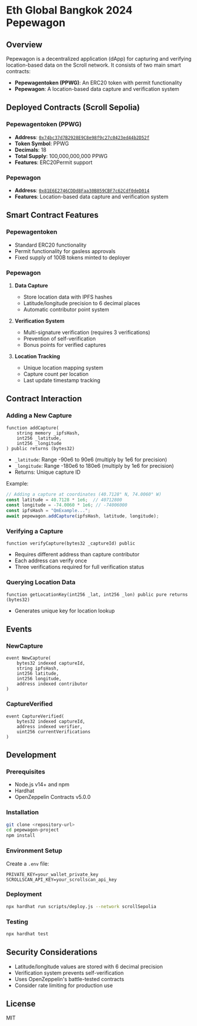 # Eth Global Bangkok 2024 Pepewagon 

## Overview
Pepewagon is a decentralized application (dApp) for capturing and verifying location-based data on the Scroll network. It consists of two main smart contracts:
- **Pepewagentoken (PPWG)**: An ERC20 token with permit functionality
- **Pepewagon**: A location-based data capture and verification system

## Deployed Contracts (Scroll Sepolia)

### Pepewagentoken (PPWG)
- **Address**: [`0x74bc37d7B2928E9C8e98f9c27c0423ed44b2D52f`](https://sepolia.scrollscan.com/address/0x74bc37d7B2928E9C8e98f9c27c0423ed44b2D52f)
- **Token Symbol**: PPWG
- **Decimals**: 18
- **Total Supply**: 100,000,000,000 PPWG
- **Features**: ERC20Permit support

### Pepewagon
- **Address**: [`0x81E6E2746CDDd8Faa30B859CBF7c62Cdf0deD014`](https://sepolia.scrollscan.com/address/0x81E6E2746CDDd8Faa30B859CBF7c62Cdf0deD014)
- **Features**: Location-based data capture and verification system

## Smart Contract Features

### Pepewagentoken
- Standard ERC20 functionality
- Permit functionality for gasless approvals
- Fixed supply of 100B tokens minted to deployer

### Pepewagon
1. **Data Capture**
   - Store location data with IPFS hashes
   - Latitude/longitude precision to 6 decimal places
   - Automatic contributor point system

2. **Verification System**
   - Multi-signature verification (requires 3 verifications)
   - Prevention of self-verification
   - Bonus points for verified captures

3. **Location Tracking**
   - Unique location mapping system
   - Capture count per location
   - Last update timestamp tracking

## Contract Interaction

### Adding a New Capture
```solidity
function addCapture(
    string memory _ipfsHash,
    int256 _latitude,
    int256 _longitude
) public returns (bytes32)
```
- `_latitude`: Range -90e6 to 90e6 (multiply by 1e6 for precision)
- `_longitude`: Range -180e6 to 180e6 (multiply by 1e6 for precision)
- Returns: Unique capture ID

Example:
```javascript
// Adding a capture at coordinates (40.7128° N, 74.0060° W)
const latitude = 40.7128 * 1e6;  // 40712800
const longitude = -74.0060 * 1e6; // -74006000
const ipfsHash = "QmExample...";
await pepewagon.addCapture(ipfsHash, latitude, longitude);
```

### Verifying a Capture
```solidity
function verifyCapture(bytes32 _captureId) public
```
- Requires different address than capture contributor
- Each address can verify once
- Three verifications required for full verification status

### Querying Location Data
```solidity
function getLocationKey(int256 _lat, int256 _lon) public pure returns (bytes32)
```
- Generates unique key for location lookup

## Events

### NewCapture
```solidity
event NewCapture(
    bytes32 indexed captureId,
    string ipfsHash,
    int256 latitude,
    int256 longitude,
    address indexed contributor
)
```

### CaptureVerified
```solidity
event CaptureVerified(
    bytes32 indexed captureId,
    address indexed verifier,
    uint256 currentVerifications
)
```

## Development

### Prerequisites
- Node.js v14+ and npm
- Hardhat
- OpenZeppelin Contracts v5.0.0

### Installation
```bash
git clone <repository-url>
cd pepewagon-project
npm install
```

### Environment Setup
Create a `.env` file:
```
PRIVATE_KEY=your_wallet_private_key
SCROLLSCAN_API_KEY=your_scrollscan_api_key
```

### Deployment
```bash
npx hardhat run scripts/deploy.js --network scrollSepolia
```

### Testing
```bash
npx hardhat test
```

## Security Considerations
- Latitude/longitude values are stored with 6 decimal precision
- Verification system prevents self-verification
- Uses OpenZeppelin's battle-tested contracts
- Consider rate limiting for production use

## License
MIT

